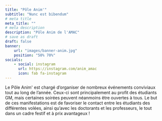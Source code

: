 ```yaml
---
title: "Pôle Anim'"
subtitle: "Nunc est bibendum"
# meta title
meta_title: ""
# meta description
description: "Pôle Anim de l'AMAC"
# save as draft
draft: false
banner:
    url: "images/banner-anim.jpg"
    position: "50% 70%"
socials:
    - social: instagram
      url: https://instagram.com/anim_amac
      icon: fab fa-instagram
---
```


Le Pôle Anim' est chargé d’organiser de nombreux événements conviviaux tout au long de l’année. Ceux-ci sont principalement au profit des étudiants GM, mais certaines soirées peuvent néanmoins être ouvertes à tous. Le but de ces manifestations est de favoriser le contact entre les étudiants des différentes volées, ainsi qu’avec les doctorants et les professeurs, le tout dans un cadre festif et à prix avantageux !